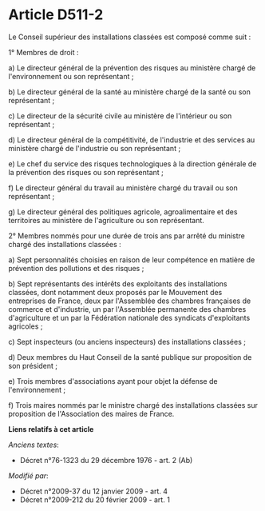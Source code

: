 # Article D511-2

Le Conseil supérieur des installations classées est composé comme suit : 

1° Membres de droit : 

a) Le directeur général de la prévention des risques au ministère chargé de l'environnement ou son représentant ; 

b) Le directeur général de la santé au ministère chargé de la santé ou son représentant ; 

c) Le directeur de la sécurité civile au ministère de l'intérieur ou son représentant ; 

d) Le directeur général de la compétitivité, de l'industrie et des services au ministère chargé de l'industrie ou son
représentant ; 

e) Le chef du service des risques technologiques à la direction générale de la prévention des risques ou son représentant ;

f) Le directeur général du travail au ministère chargé du travail ou son représentant ; 

g) Le directeur général des politiques agricole, agroalimentaire et des territoires au ministère de l'agriculture ou son
représentant.

2° Membres nommés pour une durée de trois ans par arrêté du ministre chargé des installations classées : 

a) Sept personnalités choisies en raison de leur compétence en matière de prévention des pollutions et des risques ; 

b) Sept représentants des intérêts des exploitants des installations classées, dont notamment deux proposés par le Mouvement
des entreprises de France, deux par l'Assemblée des chambres françaises de commerce et d'industrie, un par l'Assemblée
permanente des chambres d'agriculture et un par la Fédération nationale des syndicats d'exploitants agricoles ; 

c) Sept inspecteurs (ou anciens inspecteurs) des installations classées ; 

d) Deux membres du Haut Conseil de la santé publique sur proposition de son président ; 

e) Trois membres d'associations ayant pour objet la défense de l'environnement ; 

f) Trois maires nommés par le ministre chargé des installations classées sur proposition de l'Association des maires de
France.

**Liens relatifs à cet article**

_Anciens textes_:

  - Décret n°76-1323 du 29 décembre 1976 - art. 2 (Ab)

_Modifié par_:

  - Décret n°2009-37 du 12 janvier 2009 - art. 4
  - Décret n°2009-212 du 20 février 2009 - art. 1
